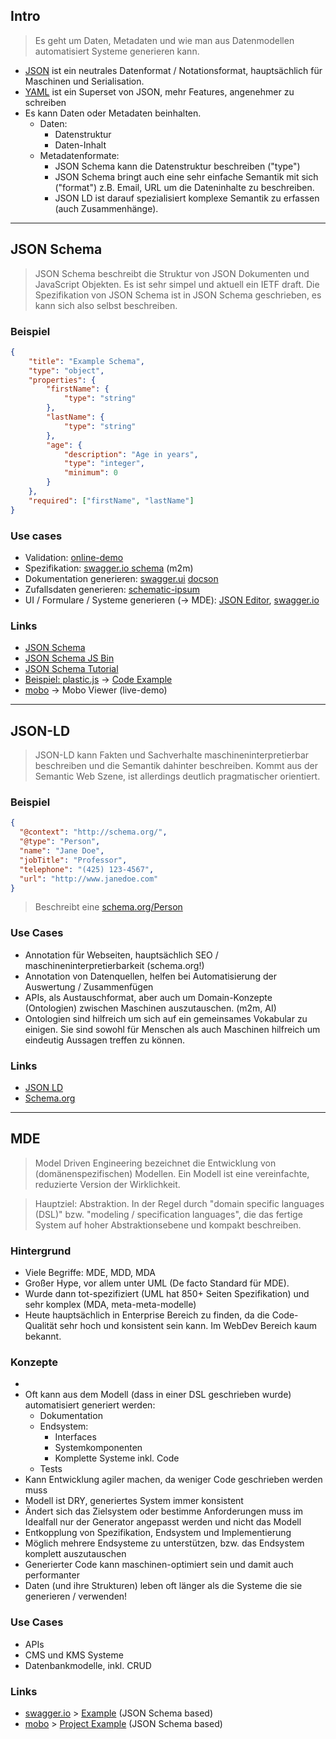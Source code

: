 ## Intro
> Es geht um Daten, Metadaten und wie man aus Datenmodellen automatisiert Systeme generieren kann.

* [JSON](http://json.org/) ist ein neutrales Datenformat / Notationsformat, hauptsächlich für Maschinen und Serialisation.
* [YAML](http://yaml.org/) ist ein Superset von JSON, mehr Features, angenehmer zu schreiben
* Es kann Daten oder Metadaten beinhalten.
  * Daten:
    * Datenstruktur
    * Daten-Inhalt
  * Metadatenformate:
    * JSON Schema kann die Datenstruktur beschreiben ("type")
    * JSON Schema bringt auch eine sehr einfache Semantik mit sich ("format") z.B. Email, URL um die Dateninhalte zu beschreiben.
    * JSON LD ist darauf spezialisiert komplexe Semantik zu erfassen (auch Zusammenhänge). 

-----------------------
 
## JSON Schema
> JSON Schema beschreibt die Struktur von JSON Dokumenten und JavaScript Objekten. Es ist sehr simpel und aktuell ein IETF draft. Die Spezifikation von JSON Schema ist in JSON Schema geschrieben, es kann sich also selbst beschreiben.

### Beispiel
```json
{
    "title": "Example Schema",
    "type": "object",
    "properties": {
        "firstName": {
            "type": "string"
        },
        "lastName": {
            "type": "string"
        },
        "age": {
            "description": "Age in years",
            "type": "integer",
            "minimum": 0
        }
    },
    "required": ["firstName", "lastName"]
}
```

### Use cases
* Validation: [online-demo](http://jsonschemalint.com/draft4/#)
* Spezifikation: [swagger.io schema](https://github.com/swagger-api/swagger-spec/blob/master/schemas/v2.0/schema.json) (m2m)
* Dokumentation generieren: [swagger.ui](http://petstore.swagger.io/#!/pet/addPet) [docson](https://github.com/lbovet/docson)
* Zufallsdaten generieren: [schematic-ipsum](http://schematic-ipsum.herokuapp.com/)
* UI / Formulare / Systeme generieren (-> MDE): [JSON Editor](http://jeremydorn.com/json-editor/), [swagger.io](http://editor.swagger.io/#/)
 
### Links
* [JSON Schema](http://json-schema.org/)
* [JSON Schema JS Bin](http://jsbin.com/fanuti/21/edit?js)
* [JSON Schema Tutorial](http://spacetelescope.github.io/understanding-json-schema/)
* [Beispiel: plastic.js](http://plasticjs.org/) -> [Code Example](https://github.com/Fannon/plastic.js/blob/master/src/modules/display/AdvancedTable.js)
* [mobo](https://www.npmjs.com/package/mobo) -> Mobo Viewer (live-demo)
 
--------------------------

## JSON-LD
> JSON-LD kann Fakten und Sachverhalte maschineninterpretierbar beschreiben und die Semantik dahinter beschreiben. Kommt aus der Semantic Web Szene, ist allerdings deutlich pragmatischer orientiert. 

### Beispiel 
```json
{
  "@context": "http://schema.org/",
  "@type": "Person",
  "name": "Jane Doe",
  "jobTitle": "Professor",
  "telephone": "(425) 123-4567",
  "url": "http://www.janedoe.com"
}
```

> Beschreibt eine [schema.org/Person](http://schema.org/Person)

### Use Cases
* Annotation für Webseiten, hauptsächlich SEO / maschineninterpretierbarkeit (schema.org!)
* Annotation von Datenquellen, helfen bei Automatisierung der Auswertung / Zusammenfügen 
* APIs, als Austauschformat, aber auch um Domain-Konzepte (Ontologien) zwischen Maschinen auszutauschen. (m2m, AI)
* Ontologien sind hilfreich um sich auf ein gemeinsames Vokabular zu einigen. Sie sind sowohl für Menschen als auch Maschinen hilfreich um eindeutig Aussagen treffen zu können. 

### Links
* [JSON LD](http://json-ld.org/)
* [Schema.org](http://schema.org/)

-----------------------

## MDE
> Model Driven Engineering bezeichnet die Entwicklung von (domänenspezifischen) Modellen. Ein Modell ist eine vereinfachte, reduzierte Version der Wirklichkeit.

> Hauptziel: Abstraktion. In der Regel durch "domain specific languages (DSL)" bzw. "modeling / specification languages", die das fertige System auf hoher Abstraktionsebene und kompakt beschreiben.

### Hintergrund
* Viele Begriffe: MDE, MDD, MDA
* Großer Hype, vor allem unter UML (De facto Standard für MDE).
* Wurde dann tot-spezifiziert (UML hat 850+ Seiten Spezifikation) und sehr komplex (MDA, meta-meta-modelle)
* Heute hauptsächlich in Enterprise Bereich zu finden, da die Code-Qualität sehr hoch und konsistent sein kann. Im WebDev Bereich kaum bekannt.

### Konzepte
* 
* Oft kann aus dem Modell (dass in einer DSL geschrieben wurde) automatisiert generiert werden:
  * Dokumentation
  * Endsystem:
    * Interfaces
    * Systemkomponenten
    * Komplette Systeme inkl. Code
  * Tests
* Kann Entwicklung agiler machen, da weniger Code geschrieben werden muss
* Modell ist DRY, generiertes System immer konsistent
* Ändert sich das Zielsystem oder bestimme Anforderungen muss im Idealfall nur der Generator angepasst werden und nicht das Modell
* Entkopplung von Spezifikation, Endsystem und Implementierung
* Möglich mehrere Endsysteme zu unterstützen, bzw. das Endsystem komplett auszutauschen
* Generierter Code kann maschinen-optimiert sein und damit auch performanter
* Daten (und ihre Strukturen) leben oft länger als die Systeme die sie generieren / verwenden!

### Use Cases
* APIs 
* CMS und KMS Systeme
* Datenbankmodelle, inkl. CRUD

### Links
* [swagger.io](http://swagger.io/) > [Example](http://editor.swagger.io/#/) (JSON Schema based)
* [mobo](https://www.npmjs.com/package/mobo) > [Project Example](https://github.com/Fannon/mobo/tree/master/examples/hardware-yaml) (JSON Schema based)